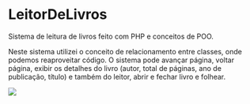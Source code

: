 # LeitorDeLivros
Sistema de leitura de livros feito com PHP e conceitos de POO.

Neste sistema utilizei o conceito de relacionamento entre classes, onde podemos reaproveitar código. 
O sistema pode avançar página, voltar página, exibir os detalhes do livro (autor, total de páginas, ano de publicação, título) e também do leitor, abrir 
e fechar livro e folhear.

<img src= "https://th.bing.com/th/id/OIP.DMogXz6nVJ1xRE2dM3THgwHaE8?pid=ImgDet&rs=1"/> 




